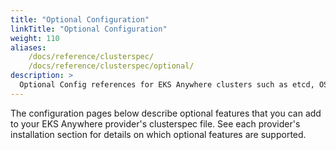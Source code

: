 ```yaml
---
title: "Optional Configuration"
linkTitle: "Optional Configuration"
weight: 110
aliases:
    /docs/reference/clusterspec/
    /docs/reference/clusterspec/optional/
description: >
  Optional Config references for EKS Anywhere clusters such as etcd, OS, CNI, IRSA, proxy, and registry mirror
---
```

The configuration pages below describe optional features that you can add to your EKS Anywhere provider's clusterspec file.
See each provider's installation section for details on which optional features are supported.
